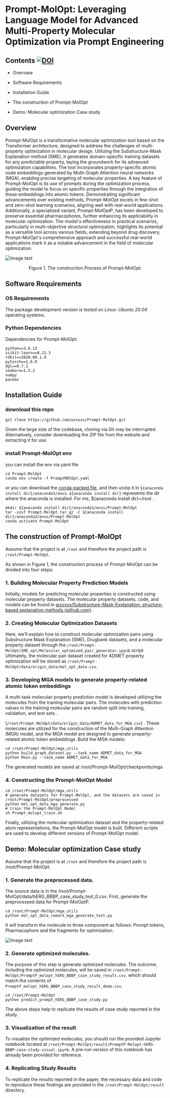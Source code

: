 # Prompt-MolOpt: **Leveraging Language Model for Advanced Multi-Property Molecular Optimization via Prompt Engineering**

## Contents [![DOI](https://zenodo.org/badge/DOI/10.5281/zenodo.11078661.svg)](https://doi.org/10.5281/zenodo.11078661)

- Overview

- Software Requirements

- Installation Guide

- The construction of Prompt-MolOpt

- Demo: Molecular optimization Case study

  

## Overview

Prompt-MolOpt is a transformative molecular optimization tool based on the Transformer architecture, designed to address the challenges of multi-property optimization in molecular design. Utilizing the Substructure-Mask Explanation method (SME), it generates domain-specific training datasets for any predictable property, laying the groundwork for its advanced optimization capabilities. The tool incorporates property-specific atomic node embeddings generated by Multi-Graph Attention neural networks (MGA), enabling precise targeting of molecular properties. A key feature of Prompt-MolOpt is its use of prompts during the optimization process, guiding the model to focus on specific properties through the integration of these embeddings into atomic tokens. Demonstrating significant advancements over existing methods, Prompt-MolOpt excels in few-shot and zero-shot learning scenarios, aligning well with real-world applications. Additionally, a specialized variant, Prompt-MolOptP, has been developed to preserve essential pharmacophores, further enhancing its applicability in molecular optimization. The model's effectiveness in practical scenarios, particularly in multi-objective structural optimization, highlights its potential as a versatile tool across various fields, extending beyond drug discovery. Prompt-MolOpt's comprehensive approach and successful real-world applications mark it as a notable advancement in the field of molecular optimization.

![Image text](figure/Prompt-MolOpt.jpg)

<center>Figure 1. The construction Process of Prompt-MolOpt.</center>

## Software Requirements

### OS Requirements

The package development version is tested on *Linux: Ubuntu 20.04* operating systems.

### Python Dependencies

Dependencies for Prompt-MolOpt:

```
python==3.6.13
scikit-learn==0.21.3
rdkit==2020.09.1.0
pytorch==1.6.0
dgl==0.7.1
seaborn=1.5.2
numpy
pandas
```



## Installation Guide

### download this repo

```
git clone https://github.com/wzxxxx/Prompt-MolOpt.git
```

Given the large size of the codebase, cloning via Git may be interrupted. Alternatively, consider downloading the ZIP file from the website and extracting it for use.

### install Prompt-MolOpt env

you can install the env via yaml file

```
cd Prompt-MolOpt
conda env create -f PromptMOlOpt.yaml
```

or you can download the [conda-packed file](https://drive.google.com/file/d/1LJ8QzyI2bHxbZGfuXhlHNMnrKHJAcJbr/view?usp=sharing), and then unzip it in `${anaconda install dir}/anaconda3/envs`. `${anaconda install dir}` represents the dir where the anaconda is installed. For me, ${anaconda install dir}=/root .

```
mkdir ${anaconda install dir}/anaconda3/envs/Prompt-MolOpt 
tar -xzvf Prompt-MolOpt.tar.gz -C ${anaconda install dir}/anaconda3/envs/Prompt-MolOpt
conda activate Prompt-MolOpt
```



## The construction of Prompt-MolOpt

Assume that the project is at `/root` and therefore the project path is `/root/Prompt-MolOpt`.

As shown in Figure 1, the construction process of Prompt-MolOpt can be divided into four steps:

### 1. **Building Molecular Property Prediction Models**

Initially, models for predicting molecular properties is constructed using molecular property datasets. The molecular property datasets, code, and models can be found in  [wzxxxx/Substructure-Mask-Explanation: structure-based explanation methods (github.com)](https://github.com/wzxxxx/Substructure-Mask-Explanation) .

### 2. **Creating Molecular Optimization Datasets**

Here, we'll explain how to construct molecular optimization pairs using Substructure Mask Explanation (SME), Drugbank datasets, and a molecular property dataset through the `/root/Prompt-MolOpt/SME_opt/Molecular_optimized_pair_generator.ipynb` script. Ultimately, the molecular pair dataset created for ADMET property optimization will be stored as `/root/Prompt-MolOpt/data/origin_data/mol_opt_data.csv`.

### 3. **Developing MGA models to generate property-related atomic token embeddings**

A multi-task molecular property prediction model is developed utilizing the molecules from the training molecular pairs. The molecules with prediction values in the training molecular pairs are random split into training, validation, and test sets .

(`/root/Prompt-MolOpt/data/origin_data/ADMET_data_for_MGA.csv`) . These molecules are  utilized for the construction of the Multi-Graph Attention (MGA) model, and the MGA model are designed to generate property-related atomic token embeddings. Build the MGA models:

```
cd /root/Prompt-MolOpt/mga_utils
python build_graph_dataset.py --task_name ADMET_data_for_MGA
python Main.py --task_name ADMET_data_for_MGA
```

The generated models are saved at /root/Prompt-MolOpt/checkpoints/mga

### 4. **Constructing the Prompt-MolOpt Model**

```
cd /root/Prompt-MolOpt/mga_utils
# generate datasets for Prompt-MolOpt, and the datasets are saved in /root/Prompt-MolOpt/preprocessed
python mol_opt_data_mga_generate.py 
# train the Prompt-MolOpt Model
sh Prompt_molopt_train.sh
```

Finally, utilizing the molecular optimization dataset and the property-related atom representations, the Prompt-MolOpt model is built. Different scripts are used to develop different versions of Prompt-MolOpt model.



## Demo: Molecular optimization Case study

Assume that the project is at `/root` and therefore the project path is /root/Prompt-MolOpt.

### 1. Generate the preprocessed data.

The source data is in the /root/Prompt-MolOpt/data/hERG_BBBP_case_study_test_0.csv. First, generate the preprocessed data for Prompt-MolOptP.

```
cd /root/Prompt-MolOpt/mga_utils
python mol_opt_data_remark_mga_generate_test.py
```

 It will transform the molecule to three component as follows: Prompt tokens, Pharmacophore and the fragments for optimization.

![Image text](figure/Processed_data.png)

### 2. Generate optimized molecules.

The purpose of this step is generate optimized molecules. The outcome, including the optimized molecules, will be saved in `/root/Prompt-MolOpt/PromptP_molopt_hERG_BBBP_case_study_result.csv`, which should match the contents of `PromptP_molopt_hERG_BBBP_case_study_result_demo.csv`. 

```
cd /root/Prompt-MolOpt
python predict_prompt_hERG_BBBP_case_study.py
```

The above steps help to replicate the results of case study reported in the study.

### 3. Visualization of the result

To visualize the optimized molecules, you should run the provided Jupyter notebook located at `/root/Prompt-MolOpt/result/PromptP-Molopt-hERG-BBBP-case-study-visual.ipynb`. A pre-run version of this notebook has already been provided for reference. 

### 4. Replicating Study Results

To replicate the results reported in the paper, the necessary data and code to reproduce these findings are provided in the `/root/Prompt-MolOpt/result` directory.
